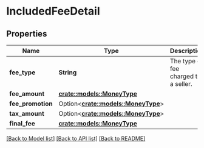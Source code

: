 # IncludedFeeDetail

## Properties

Name | Type | Description | Notes
------------ | ------------- | ------------- | -------------
**fee_type** | **String** | The type of fee charged to a seller. | 
**fee_amount** | [**crate::models::MoneyType**](MoneyType.md) |  | 
**fee_promotion** | Option<[**crate::models::MoneyType**](MoneyType.md)> |  | [optional]
**tax_amount** | Option<[**crate::models::MoneyType**](MoneyType.md)> |  | [optional]
**final_fee** | [**crate::models::MoneyType**](MoneyType.md) |  | 

[[Back to Model list]](../README.md#documentation-for-models) [[Back to API list]](../README.md#documentation-for-api-endpoints) [[Back to README]](../README.md)


